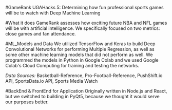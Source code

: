 #GameRank
UGAHacks 5: Determining how fun professional sports games will be to watch with Deep Machine Learning

#What it does
GameRank assesses how exciting future NBA and NFL games will be with artificial intelligence. We specifically focused on two metrics: close games and fan attendance.

#ML_Models and Data
We utilized TensorFlow and Keras to build Deep Convolutional Networks for performing Multiple Regression, as well as some other machine learning models that did not perform as well. We programmed the models in Python in Google Colab and we used Google Colab's Cloud Computing for training and testing the networks. 

*Data Sources:* Basketball-Reference, Pro-Football-Reference, PushShift.io API, SportsData.io API, Sports Media Watch

#BackEnd & FrontEnd for Application
Originally written in Node.js and React, but we switched to building in PyQt5, because we thought it would serve our purposes better.
